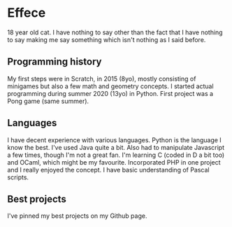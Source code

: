 # Effece
18 year old cat.
I have nothing to say other than the fact that I have nothing to say making me say something which isn't nothing as I said before.
## Programming history
My first steps were in Scratch, in 2015 (8yo), mostly consisting of minigames but also a few math and geometry concepts.
I started actual programming during summer 2020 (13yo) in Python. First project was a Pong game (same summer).
## Languages
I have decent experience with various languages.
Python is the language I know the best. I've used Java quite a bit. Also had to manipulate Javascript a few times, though I'm not a great fan. I'm learning C (coded in D a bit too) and OCaml, which might be my favourite. Incorporated PHP in one project and I really enjoyed the concept. I have basic understanding of Pascal scripts.
## Best projects
I've pinned my best projects on my Github page.